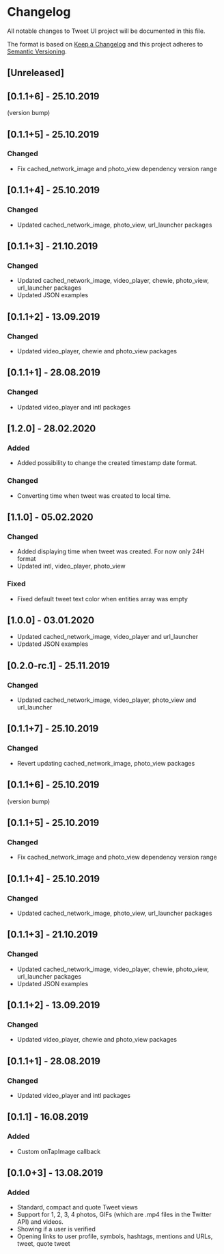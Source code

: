 # Changelog
All notable changes to Tweet UI project will be documented in this file.

The format is based on [Keep a Changelog](http://keepachangelog.com/en/1.0.0/)
and this project adheres to [Semantic Versioning](http://semver.org/spec/v2.0.0.html).

## [Unreleased]
## [0.1.1+6] - 25.10.2019 
(version bump)

## [0.1.1+5] - 25.10.2019
### Changed
- Fix cached_network_image and photo_view dependency version range

## [0.1.1+4] - 25.10.2019
### Changed
- Updated cached_network_image, photo_view, url_launcher packages

## [0.1.1+3] - 21.10.2019
### Changed
- Updated cached_network_image, video_player, chewie, photo_view, url_launcher packages
- Updated JSON examples

## [0.1.1+2] - 13.09.2019
### Changed
- Updated video_player, chewie and photo_view packages

## [0.1.1+1] - 28.08.2019
### Changed
- Updated video_player and intl packages

## [1.2.0] - 28.02.2020 
### Added
- Added possibility to change the created timestamp date format.
### Changed
- Converting time when tweet was created to local time.

## [1.1.0] - 05.02.2020 
### Changed
- Added displaying time when tweet was created. For now only 24H format
- Updated intl, video_player, photo_view
### Fixed
- Fixed default tweet text color when entities array was empty

## [1.0.0] - 03.01.2020 
- Updated cached_network_image, video_player and url_launcher
- Updated JSON examples

## [0.2.0-rc.1] - 25.11.2019 
### Changed
- Updated cached_network_image, video_player, photo_view and url_launcher

## [0.1.1+7] - 25.10.2019 
### Changed
- Revert updating cached_network_image, photo_view packages

## [0.1.1+6] - 25.10.2019 
(version bump)

## [0.1.1+5] - 25.10.2019
### Changed
- Fix cached_network_image and photo_view dependency version range

## [0.1.1+4] - 25.10.2019
### Changed
- Updated cached_network_image, photo_view, url_launcher packages

## [0.1.1+3] - 21.10.2019
### Changed
- Updated cached_network_image, video_player, chewie, photo_view, url_launcher packages
- Updated JSON examples

## [0.1.1+2] - 13.09.2019
### Changed
- Updated video_player, chewie and photo_view packages

## [0.1.1+1] - 28.08.2019
### Changed
- Updated video_player and intl packages

## [0.1.1] - 16.08.2019
### Added
- Custom onTapImage callback

## [0.1.0+3] - 13.08.2019
### Added
- Standard, compact and quote Tweet views
- Support for 1, 2, 3, 4 photos, GIFs (which are .mp4 files in the Twitter API) and videos.
- Showing if a user is verified
- Opening links to user profile, symbols, hashtags, mentions and URLs, tweet, quote tweet